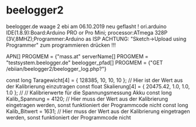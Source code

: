 # beelogger2
 beelogger.de
waage 2 ebi
am 06.10.2019 neu geflasht !
ori.arduino IDE(1.8.9):Board:Arduino PRO or Pro Mini; processor:ATmega 328P (3V,8MHZ);Programmer:Arduino as ISP
ACHTUNG: "Sketch->Upload using Programmer" zum programmieren drücken !!!

APN[] PROGMEM = {"mass.at"
serverName[] PROGMEM = "testsystem.beelogger.de"
beelogger_pfad[] PROGMEM = {"GET /ebiian/beelogger2/beelogger_log.php?"}

const long Taragewicht[4] = { 128385,  10,  10,  10 }; // Hier ist der Wert aus der Kalibrierung einzutragen
const float Skalierung[4] = { 20475.42, 1.0, 1.0, 1.0 }; // 
// Kalibrierwerte für die Spannungsmessung Akku
const long Kalib_Spannung = 4120;    // Hier muss der Wert aus der Kalibrierung eingetragen werden, sonst funktioniert der Programmcode nicht
const long Kalib_Bitwert  =  1631;    // Hier muss der Wert aus der Kalibrierung eingetragen werden, sonst funktioniert der Programmcode nicht

